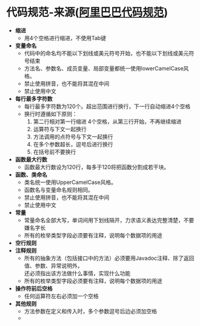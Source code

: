 # 代码规范-来源([阿里巴巴代码规范])
- **缩进** 
    - 用4个空格进行缩进，不使用Tab键
- **变量命名**  
    - 代码中的命名均不能以下划线或美元符号开始，也不能以下划线或美元符号结束
    - 方法名、参数名、成员变量、局部变量都统一使用lowerCamelCase风格。
    - 禁止使用拼音，也不能将其混在中间
    - 禁止使用中文
- **每行最多字符数**
    - 每行最多字符数为120个。超出范围进行换行，下一行自动缩进4个空格
    - 换行时遵循如下原则：
        1. 第二行相对第一行缩进 4个空格，从第三行开始，不再继续缩进
        2. 运算符与下文一起换行
        3. 方法调用的点符号与下文一起换行
        4. 在多个参数超长，逗号后进行换行
        5. 在括号前不要换行
- **函数最大行数**
    - 函数最大行数设为120行，每多于120将把函数分割成若干块。
- **函数、类命名**
    - 类名统一使用UpperCamelCase风格。
    - 函数名与变量命名规则相同。
    - 禁止使用拼音，也不能将其混在中间
    - 禁止使用中文
- **常量**
    - 常量命名全部大写，单词间用下划线隔开，力求语义表达完整清楚，不要嫌名字长  
    - 所有的枚举类型字段必须要有注释，说明每个数据项的用途
- **空行规则**
- **注释规则**  
    - 所有的抽象方法（包括接口中的方法）必须要用Javadoc注释、除了返回值、参数、异常说明外，  
    还必须指出该方法做什么事情，实现什么功能
    - 所有的枚举类型字段必须要有注释，说明每个数据项的用途
- **操作符前后空格**
    - 任何运算符左右必须加一个空格
- **其他规则**
    - 方法参数在定义和传入时，多个参数逗号后边必须加空格
    - [阿里巴巴代码规范]:https://github.com/chjw8016/alibaba-java-style-guide